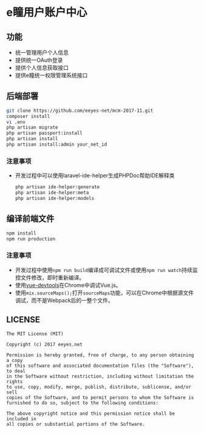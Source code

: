# e瞳用户账户中心

## 功能

* 统一管理用户个人信息
* 提供统一OAuth登录
* 提供个人信息获取接口
* 提供e瞳统一权限管理系统接口

## 后端部署

```bash
git clone https://github.com/eeyes-net/mcm-2017-11.git
composer install
vi .env
php artisan migrate
php artisan passport:install
php artisan install
php artisan install:admin your_net_id
```

### 注意事项

* 开发过程中可以使用laravel-ide-helper生成PHPDoc帮助IDE解释类
    ```bash
    php artisan ide-helper:generate
    php artisan ide-helper:meta
    php artisan ide-helper:models
    ```

## 编译前端文件

```bash
npm install
npm run production
```

### 注意事项

* 开发过程中使用`npm run build`编译成可调试文件或使用`npm run watch`持续监控文件修改，即时重新编译。
* 使用[vue-devtools](https://github.com/vuejs/vue-devtools)在Chrome中调试Vue.js。
* 使用`mix.sourceMaps();`打开`sourceMaps`功能，可以在Chrome中根据源文件调试，而不是Webpack后的一整个文件。

## LICENSE

    The MIT License (MIT)
    
    Copyright (c) 2017 eeyes.net
    
    Permission is hereby granted, free of charge, to any person obtaining a copy
    of this software and associated documentation files (the "Software"), to deal
    in the Software without restriction, including without limitation the rights
    to use, copy, modify, merge, publish, distribute, sublicense, and/or sell
    copies of the Software, and to permit persons to whom the Software is
    furnished to do so, subject to the following conditions:
    
    The above copyright notice and this permission notice shall be included in
    all copies or substantial portions of the Software.

